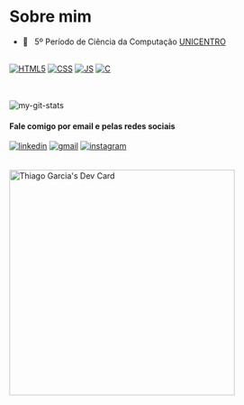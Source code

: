 # **Sobre mim**

- 📖&nbsp;&nbsp; 5º Período de Ciência da Computação [UNICENTRO](https://www3.unicentro.br/)

\
[![HTML5](https://img.shields.io/badge/HTML5-E34F26?style=for-the-badge&logo=html5&logoColor=white)](#)
[![CSS](https://img.shields.io/badge/CSS3-1572B6?style=for-the-badge&logo=css3&logoColor=white)](#)
[![JS](https://img.shields.io/badge/JavaScript-323330?style=for-the-badge&logo=javascript&logoColor=F7DF1E)](#)
[![C](https://img.shields.io/badge/C-00599C?style=for-the-badge&logo=c&logoColor=white)](#)

\
\
![my-git-stats](https://github-readme-stats.vercel.app/api?username=thiagoigfraga)

#### **Fale comigo por email e pelas redes sociais**


[![linkedin](https://img.shields.io/badge/LinkedIn-0077B5?style=for-the-badge&logo=linkedin&logoColor=white)](https://www.linkedin.com/in/thiagoigfraga/)
[![gmail](https://img.shields.io/badge/Gmail-D14836?style=for-the-badge&logo=gmail&logoColor=white)](mailto:thiagogarcia99@gmail.com)
[![instagram](https://img.shields.io/badge/Instagram-E4405F?style=for-the-badge&logo=instagram&logoColor=white)](https://instagram.com/thiagoiggfraga)
\
\
\
<a href="https://app.daily.dev/thiagoigfraga"><img src="https://api.daily.dev/devcards/8ba5e8cffad94d8484b7da4a17f680aa.png?r=x8l" width="400" alt="Thiago Garcia's Dev Card"/></a>
